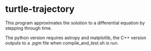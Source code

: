 # turtle-trajectory

This program approximates the solution to a differential equation by stepping through time.

The python version requires astropy and matplotlib, the C++ version outputs to a .pgm file when compile_and_test.sh is run. 
